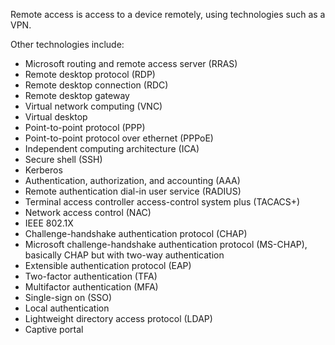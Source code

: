 Remote access is access to a device remotely, using technologies such as a VPN.

Other technologies include:
- Microsoft routing and remote access server (RRAS)
- Remote desktop protocol (RDP)
- Remote desktop connection (RDC)
- Remote desktop gateway
- Virtual network computing (VNC)
- Virtual desktop
- Point-to-point protocol (PPP)
- Point-to-point protocol over ethernet (PPPoE)
- Independent computing architecture (ICA)
- Secure shell (SSH)
- Kerberos
- Authentication, authorization, and accounting (AAA)
- Remote authentication dial-in user service (RADIUS)
- Terminal access controller access-control system plus (TACACS+)
- Network access control (NAC)
- IEEE 802.1X
- Challenge-handshake authentication protocol (CHAP)
- Microsoft challenge-handshake authentication protocol (MS-CHAP), basically CHAP but with two-way authentication
- Extensible authentication protocol (EAP)
- Two-factor authentication (TFA)
- Multifactor authentication (MFA)
- Single-sign on (SSO)
- Local authentication
- Lightweight directory access protocol (LDAP)
- Captive portal